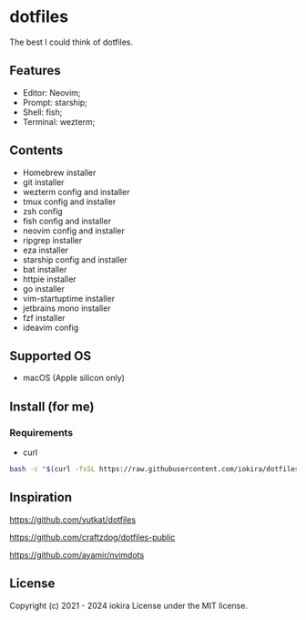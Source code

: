 # dotfiles

The best I could think of dotfiles.

## Features

* Editor: Neovim;
* Prompt: starship;
* Shell: fish;
* Terminal: wezterm;

## Contents

* Homebrew installer
* git installer
* wezterm config and installer
* tmux config and installer
* zsh config
* fish config and installer
* neovim config and installer
* ripgrep installer
* eza installer
* starship config and installer
* bat installer
* httpie installer
* go installer
* vim-startuptime installer
* jetbrains mono installer
* fzf installer
* ideavim config

## Supported OS

* macOS (Apple silicon only)

## Install (for me)

### Requirements

* curl

```sh
bash -c "$(curl -fsSL https://raw.githubusercontent.com/iokira/dotfiles/main/install.sh)"
```

## Inspiration

https://github.com/yutkat/dotfiles

https://github.com/craftzdog/dotfiles-public

https://github.com/ayamir/nvimdots

## License

Copyright (c) 2021 - 2024 iokira
License under the MIT license.

